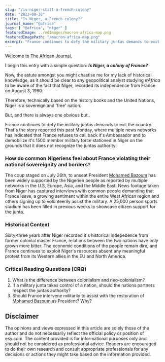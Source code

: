 ```yaml
---
slug: "/is-niger-still-a-french-colony"
date: "2023-08-30"
title: "Is Niger, a French colony?"
journal_name: "@africa"
tags: [ "@africa", "niger" ]
featuredImage: ../mdImages/macron-africa-map.png
featuredImagePath: "/macron-africa-map.png"
excerpt: "France continues to defy the military juntas demands to exit the country. That's the story reported this past Monday, where multiple news networks has indicated that France refuses to call back it's Ambassador and to demobilize it's 1500 member military force stationed in Niger on the grounds that it does not recognize the juntas authority."
---
```


Welcome to [The African Journal][TAJ],



I begin this entry with a simple question: ***Is Niger, a colony of France?*** 


Now, the astute amongst you might chastise me for my lack of historical knowledge, as it should be clear to any geopolitical analyst studying *#Africa* to be aware of the fact that Niger, recorded its independence from France on August 3, 1960. 

Therefore, technically based on the history books and the United Nations, Niger is a sovereign and 'free' nation.

But, and there is always one obvious but..


France continues to defy the military juntas demands to exit the country. That's the story reported this past Monday, where multiple news networks has indicated that France refuses to call back it's Ambassador and to demobilize it's 1500 member military force stationed in Niger on the grounds that it does not recognize the juntas authority.  




<!-- Is France violating the territorial sovereignity of Niger by refusing to leave the country under the military orders of those have assumed power? does it matter what the Nigeriens themselves think? -->


### How do common Nigeriens feel about France violating their national sovereignity and borders?
The coup staged on July 26th, to unseat President <ins>Mohamed Bazoum</ins> has been widely supported by the Nigerien people as reported by multiple networks in the U.S, Europe, Asia, and the Middle East. News footage taken from Niger has captured interviews with common people demanding that France leave, a growing sentiment within the entire West African region and others signing up to volunteerily assist the military. A 25,000 person sports stadium has been filled in previous weeks to showcase citizen support for the junta. 

### Historical Context
Sixty-three years after Niger recorded it's historical indepedence from former colonial master France, relations between the two nations have only grown more bitter. The economic conditions of the people remain dire, and France continues to exploit Niger's resources absent any meaningful protest from its Western allies in the EU and North America.  
<!-- ### Recap -->

<!-- ### Editors Critical Analysis (ECA) -->

### Critical Reading Questions (CRQ)

1. What is the difference between colonialism and neo-colonialism?
2. If a military junta takes control of a nation, should the nations partners respect the juntas authority?
3. Should France intervene militarily to assist with the restoration of <ins>Mohamed Bazoum</ins> as President? Why?

<!-- ### Essay Prompts -->



<!-- ### Sources -->


## Disclaimer

The opinions and views expressed in this article are solely those of the author and do not necessarily reflect the official policy or position of esy.com. The content provided is for informational purposes only and should not be considered as professional advice. Readers are encouraged to do their own research and consult appropriate professionals for any decisions or actions they might take based on the information provided.


[TAJ]: https://www.esy.com/@africa
[France24]: https://www.france24.com/en/africa/20230828-french-ambassador-will-stay-in-niger-despite-junta-ultimatum-says-macron